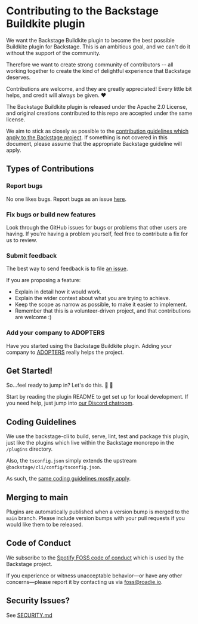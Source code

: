 # Contributing to the Backstage Buildkite plugin

We want the Backstage Buildkite plugin to become the best possible Buildkite plugin for Backstage. This is an ambitious goal, and we can't do it without the support of the community.

Therefore we want to create strong community of contributors -- all working together to create the kind of delightful experience that Backstage deserves.

Contributions are welcome, and they are greatly appreciated! Every little bit helps, and credit will always be given. ❤️

The Backstage Buildkite plugin is released under the Apache 2.0 License, and original creations contributed to this repo are accepted under the same license.

We aim to stick as closely as possible to the [contribution guidelines which apply to the Backstage project](https://github.com/backstage/backstage/blob/master/CONTRIBUTING.md). If something is not covered in this document, please assume that the appropriate Backstage guideline will apply. 

## Types of Contributions

### Report bugs

No one likes bugs. Report bugs as an issue [here](https://github.com/RoadieHQ/backstage-plugin-buildkite/issues/new?assignees=&labels=bug&template=bug_template.md).

### Fix bugs or build new features

Look through the GitHub issues for bugs or problems that other users are having. If you're having a problem yourself, feel free to contribute a fix for us to review.

### Submit feedback

The best way to send feedback is to file [an issue](https://github.com/RoadieHQ/backstage-plugin-buildkite/issues/new).

If you are proposing a feature:

- Explain in detail how it would work.
- Explain the wider context about what you are trying to achieve.
- Keep the scope as narrow as possible, to make it easier to implement.
- Remember that this is a volunteer-driven project, and that contributions are welcome :)

### Add your company to ADOPTERS

Have you started using the Backstage Buildkite plugin. Adding your company to [ADOPTERS](https://github.com/RoadieHQ/backstage-plugin-buildkite/blob/main/ADOPTERS.md) really helps the project.

## Get Started!

So...feel ready to jump in? Let's do this. 💯 👏

Start by reading the plugin README to get set up for local development. If you need help, just jump into [our Discord chatroom](https://discord.gg/W3qEMhmx4f).

## Coding Guidelines

We use the backstage-cli to build, serve, lint, test and package this plugin, just like the plugins which live within the Backstage monorepo in the `/plugins` directory. 

Also, the `tsconfig.json` simply extends the upstream `@backstage/cli/config/tsconfig.json`.

As such, the [same coding guidelines mostly apply](https://github.com/backstage/backstage/blob/master/CONTRIBUTING.md#coding-guidelines).

## Merging to main

Plugins are automatically published when a version bump is merged to the `main` branch. Please include version bumps with your pull requests if you would like them to be released.

## Code of Conduct

We subscribe to the [Spotify FOSS code of conduct](https://github.com/backstage/backstage/blob/master/CODE_OF_CONDUCT.md) which is used by the Backstage project.

If you experience or witness unacceptable behavior—or have any other concerns—please report it by contacting us via [foss@roadie.io](mailto:foss@roadie.io).

## Security Issues?

See [SECURITY.md](https://github.com/RoadieHQ/backstage-plugin-buildkite/blob/main/SECURITY.md)
